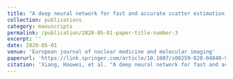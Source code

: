 ```yaml
---
title: "A deep neural network for fast and accurate scatter estimation in quantitative SPECT/CT under challenging scatter conditions"
collection: publications
category: manuscripts
permalink: /publication/2020-05-01-paper-title-number-3
excerpt: ''
date: 2020-05-01
venue: 'European journal of nuclear medicine and molecular imaging'
paperurl: 'https://link.springer.com/article/10.1007/s00259-020-04840-9'
citation: 'Xiang, Haowei, et al. "A deep neural network for fast and accurate scatter estimation in quantitative SPECT/CT under challenging scatter conditions." European journal of nuclear medicine and molecular imaging 47 (2020): 2956-2967.'
---
```

